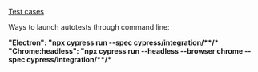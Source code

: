 <p align="left">
<a href="https://docs.google.com/spreadsheets/d/1ZX4Y9XFqHSO4MV_kcBpCTez8pOSv1UxaI0ZXbQERITk/edit#gid=0">Test cases</a>
</p>

Ways to launch autotests through command line:

<strong>"Electron": "npx cypress run --spec cypress/integration/\*\*/* </strong> </br>
<strong>"Сhrome:headless": "npx cypress run --headless --browser chrome --spec cypress/integration/\*\*/*</strong>
